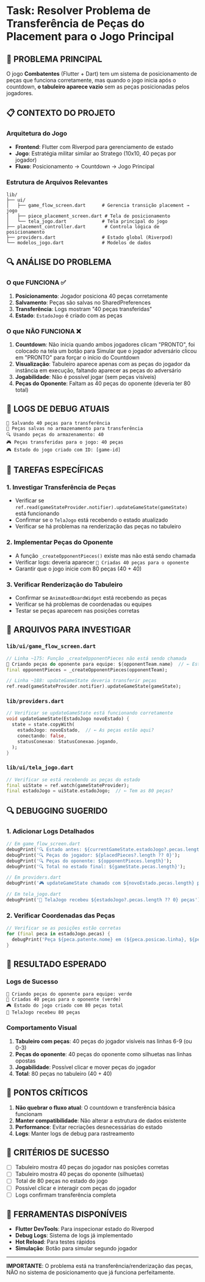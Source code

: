 # Task: Resolver Problema de Transferência de Peças do Placement para o Jogo Principal

## 🎯 **PROBLEMA PRINCIPAL**

O jogo **Combatentes** (Flutter + Dart) tem um sistema de posicionamento de peças que funciona corretamente, mas quando o jogo inicia após o countdown, **o tabuleiro aparece vazio** sem as peças posicionadas pelos jogadores.

## 📋 **CONTEXTO DO PROJETO**

### Arquitetura do Jogo

- **Frontend**: Flutter com Riverpod para gerenciamento de estado
- **Jogo**: Estratégia militar similar ao Stratego (10x10, 40 peças por jogador)
- **Fluxo**: Posicionamento → Countdown → Jogo Principal

### Estrutura de Arquivos Relevantes

```
lib/
├── ui/
│   ├── game_flow_screen.dart      # Gerencia transição placement → jogo
│   ├── piece_placement_screen.dart # Tela de posicionamento
│   └── tela_jogo.dart             # Tela principal do jogo
├── placement_controller.dart       # Controla lógica de posicionamento
├── providers.dart                 # Estado global (Riverpod)
└── modelos_jogo.dart              # Modelos de dados
```

## 🔍 **ANÁLISE DO PROBLEMA**

### O que FUNCIONA ✅

1. **Posicionamento**: Jogador posiciona 40 peças corretamente
2. **Salvamento**: Peças são salvas no SharedPreferences
3. **Transferência**: Logs mostram "40 peças transferidas"
4. **Estado**: `EstadoJogo` é criado com as peças

### O que NÃO FUNCIONA ❌

1. **Countdown**: Não inicia quando ambos jogadores clicam "PRONTO", foi colocado na tela um botão para Simular que o jogador adversário clicou em "PRONTO" para forçar o início do Countdown
1. **Visualização**: Tabuleiro aparece apenas com as peças do jogador da instância em execução, faltando aparecer as peças do adversário
1. **Jogabilidade**: Não é possível jogar (sem peças visíveis)
1. **Peças do Oponente**: Faltam as 40 peças do oponente (deveria ter 80 total)

## 🔧 **LOGS DE DEBUG ATUAIS**

```
💾 Salvando 40 peças para transferência
💾 Peças salvas no armazenamento para transferência
🔍 Usando peças do armazenamento: 40
🎮 Peças transferidas para o jogo: 40 peças
🎮 Estado do jogo criado com ID: [game-id]
```

## 🎯 **TAREFAS ESPECÍFICAS**

### 1. **Investigar Transferência de Peças**

- Verificar se `ref.read(gameStateProvider.notifier).updateGameState(gameState)` está funcionando
- Confirmar se o `TelaJogo` está recebendo o estado atualizado
- Verificar se há problemas na renderização das peças no tabuleiro

### 2. **Implementar Peças do Oponente**

- A função `_createOpponentPieces()` existe mas não está sendo chamada
- Verificar logs: deveria aparecer `🤖 Criadas 40 peças para o oponente`
- Garantir que o jogo inicie com 80 peças (40 + 40)

### 3. **Verificar Renderização do Tabuleiro**

- Confirmar se `AnimatedBoardWidget` está recebendo as peças
- Verificar se há problemas de coordenadas ou equipes
- Testar se peças aparecem nas posições corretas

## 📁 **ARQUIVOS PARA INVESTIGAR**

### `lib/ui/game_flow_screen.dart`

```dart
// Linha ~175: Função _createOpponentPieces não está sendo chamada
🤖 Criando peças do oponente para equipe: ${opponentTeam.name}  // ← Este log não aparece
final opponentPieces = _createOpponentPieces(opponentTeam);

// Linha ~188: updateGameState deveria transferir peças
ref.read(gameStateProvider.notifier).updateGameState(gameState);
```

### `lib/providers.dart`

```dart
// Verificar se updateGameState está funcionando corretamente
void updateGameState(EstadoJogo novoEstado) {
  state = state.copyWith(
    estadoJogo: novoEstado,  // ← As peças estão aqui?
    conectando: false,
    statusConexao: StatusConexao.jogando,
  );
}
```

### `lib/ui/tela_jogo.dart`

```dart
// Verificar se está recebendo as peças do estado
final uiState = ref.watch(gameStateProvider);
final estadoJogo = uiState.estadoJogo;  // ← Tem as 80 peças?
```

## 🔍 **DEBUGGING SUGERIDO**

### 1. Adicionar Logs Detalhados

```dart
// Em game_flow_screen.dart
debugPrint('🔍 Estado antes: ${currentGameState.estadoJogo?.pecas.length ?? 0} peças');
debugPrint('🔍 Peças do jogador: ${placedPieces?.length ?? 0}');
debugPrint('🔍 Peças do oponente: ${opponentPieces.length}');
debugPrint('🔍 Total no estado final: ${gameState.pecas.length}');

// Em providers.dart
debugPrint('🎮 updateGameState chamado com ${novoEstado.pecas.length} peças');

// Em tela_jogo.dart
debugPrint('🎯 TelaJogo recebeu ${estadoJogo?.pecas.length ?? 0} peças');
```

### 2. Verificar Coordenadas das Peças

```dart
// Verificar se as posições estão corretas
for (final peca in estadoJogo.pecas) {
  debugPrint('Peça ${peca.patente.nome} em (${peca.posicao.linha}, ${peca.posicao.coluna})');
}
```

## 🎯 **RESULTADO ESPERADO**

### Logs de Sucesso

```
🤖 Criando peças do oponente para equipe: verde
🤖 Criadas 40 peças para o oponente (verde)
🎮 Estado do jogo criado com 80 peças total
🎯 TelaJogo recebeu 80 peças
```

### Comportamento Visual

1. **Tabuleiro com peças**: 40 peças do jogador visíveis nas linhas 6-9 (ou 0-3)
2. **Peças do oponente**: 40 peças do oponente como silhuetas nas linhas opostas
3. **Jogabilidade**: Possível clicar e mover peças do jogador
4. **Total**: 80 peças no tabuleiro (40 + 40)

## 🚨 **PONTOS CRÍTICOS**

1. **Não quebrar o fluxo atual**: O countdown e transferência básica funcionam
2. **Manter compatibilidade**: Não alterar a estrutura de dados existente
3. **Performance**: Evitar recriações desnecessárias do estado
4. **Logs**: Manter logs de debug para rastreamento

## 📝 **CRITÉRIOS DE SUCESSO**

- [ ] Tabuleiro mostra 40 peças do jogador nas posições corretas
- [ ] Tabuleiro mostra 40 peças do oponente (silhuetas)
- [ ] Total de 80 peças no estado do jogo
- [ ] Possível clicar e interagir com peças do jogador
- [ ] Logs confirmam transferência completa

## 🔧 **FERRAMENTAS DISPONÍVEIS**

- **Flutter DevTools**: Para inspecionar estado do Riverpod
- **Debug Logs**: Sistema de logs já implementado
- **Hot Reload**: Para testes rápidos
- **Simulação**: Botão para simular segundo jogador

---

**IMPORTANTE**: O problema está na transferência/renderização das peças, NÃO no sistema de posicionamento que já funciona perfeitamente.
